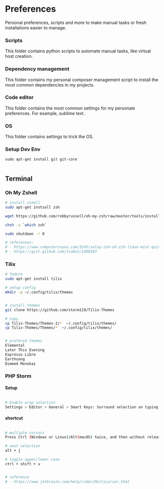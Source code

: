 # Preferences
Personal preferences, scripts and more to make manual tasks or fresh installations easier to manage.

### Scripts 
This folder contains python scripts to automate manual tasks, like virtual host creation.

### Dependency management
This folder contains my personal composer management script to install the most common dependencies in my projects.

### Code editor
This folder contains the most common settings for my personale preferences. For example, sublime text.
 
### OS
This folder contains settings to trick the OS.


### Setup Dev Env
```
sudo apt-get install git git-core


```


## Terminal

### Oh My Zshell

```bash
# install zshell
sudo apt-get instsall zsh

wget https://github.com/robbyrussell/oh-my-zsh/raw/master/tools/install.sh -O - | zsh

chsh -s `which zsh`

sudo shutdown -r 0

# references:
# - https://www.computersnyou.com/3145/setup-zsh-oh-zsh-linux-mint-quick-guide/
# - https://gist.github.com/tsabat/1498393
```



### Tilix

```bash
# fedora
sudo apt-get install tilix

# setup config
mkdir -p ~/.config/tilix/themes


# install themes
git clone https://github.com/storm119/Tilix-Themes

# copy
cp Tilix-Themes/Themes-2/*  ~/.config/tilix/themes/
cp Tilix-Themes/Themes/*  ~/.config/tilix/themes/


# prefered themes
Elemental
Later This Evening
Expresso Libre
Earthsong
Dimmed Monokai
```

### PHP Storm

#### Setup
```bash

# Enable wrap selection
Settings > Editor > General > Smart Keys: Surround selection on typing quote or brace


```

#### shortcut


```bash

# multiple cursors
Press Ctrl (Windows or Linux)/Alt(macOS) twice, and then without releasing it, press up or down arrow keys.

# next selection
alt + j

# toggle upper/lower case
ctrl + shift + u


# reference
# - https://www.jetbrains.com/help/rider/Multicursor.html
```

